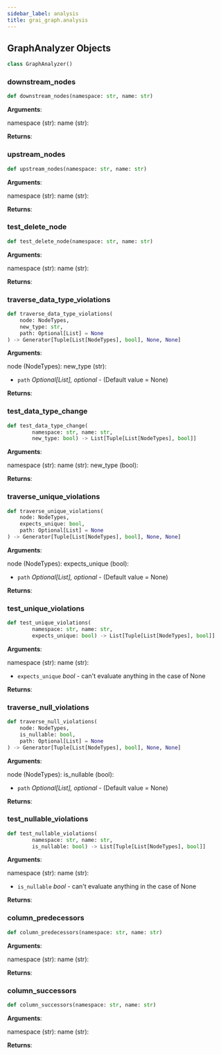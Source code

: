 ```yaml
---
sidebar_label: analysis
title: grai_graph.analysis
---
```


## GraphAnalyzer Objects

```python
class GraphAnalyzer()
```



### downstream\_nodes

```python
def downstream_nodes(namespace: str, name: str)
```

**Arguments**:

  namespace (str):
  name (str):


**Returns**:



### upstream\_nodes

```python
def upstream_nodes(namespace: str, name: str)
```

**Arguments**:

  namespace (str):
  name (str):


**Returns**:



### test\_delete\_node

```python
def test_delete_node(namespace: str, name: str)
```

**Arguments**:

  namespace (str):
  name (str):


**Returns**:



### traverse\_data\_type\_violations

```python
def traverse_data_type_violations(
    node: NodeTypes,
    new_type: str,
    path: Optional[List] = None
) -> Generator[Tuple[List[NodeTypes], bool], None, None]
```

**Arguments**:

  node (NodeTypes):
  new_type (str):
- `path` _Optional[List], optional_ - (Default value = None)


**Returns**:



### test\_data\_type\_change

```python
def test_data_type_change(
        namespace: str, name: str,
        new_type: bool) -> List[Tuple[List[NodeTypes], bool]]
```

**Arguments**:

  namespace (str):
  name (str):
  new_type (bool):


**Returns**:



### traverse\_unique\_violations

```python
def traverse_unique_violations(
    node: NodeTypes,
    expects_unique: bool,
    path: Optional[List] = None
) -> Generator[Tuple[List[NodeTypes], bool], None, None]
```

**Arguments**:

  node (NodeTypes):
  expects_unique (bool):
- `path` _Optional[List], optional_ - (Default value = None)


**Returns**:



### test\_unique\_violations

```python
def test_unique_violations(
        namespace: str, name: str,
        expects_unique: bool) -> List[Tuple[List[NodeTypes], bool]]
```

**Arguments**:

  namespace (str):
  name (str):
- `expects_unique` _bool_ - can&#x27;t evaluate anything in the case of None


**Returns**:



### traverse\_null\_violations

```python
def traverse_null_violations(
    node: NodeTypes,
    is_nullable: bool,
    path: Optional[List] = None
) -> Generator[Tuple[List[NodeTypes], bool], None, None]
```

**Arguments**:

  node (NodeTypes):
  is_nullable (bool):
- `path` _Optional[List], optional_ - (Default value = None)


**Returns**:



### test\_nullable\_violations

```python
def test_nullable_violations(
        namespace: str, name: str,
        is_nullable: bool) -> List[Tuple[List[NodeTypes], bool]]
```

**Arguments**:

  namespace (str):
  name (str):
- `is_nullable` _bool_ - can&#x27;t evaluate anything in the case of None


**Returns**:



### column\_predecessors

```python
def column_predecessors(namespace: str, name: str)
```

**Arguments**:

  namespace (str):
  name (str):


**Returns**:



### column\_successors

```python
def column_successors(namespace: str, name: str)
```

**Arguments**:

  namespace (str):
  name (str):


**Returns**:
